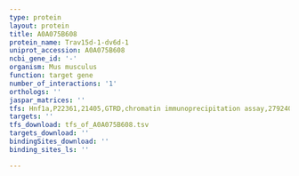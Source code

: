```yaml
---
type: protein
layout: protein
title: A0A075B608
protein_name: Trav15d-1-dv6d-1
uniprot_accession: A0A075B608
ncbi_gene_id: '-'
organism: Mus musculus
function: target gene
number_of_interactions: '1'
orthologs: ''
jaspar_matrices: ''
tfs: Hnf1a,P22361,21405,GTRD,chromatin immunoprecipitation assay,27924024%5Buid%5D,No
targets: ''
tfs_download: tfs_of_A0A075B608.tsv
targets_download: ''
bindingSites_download: ''
binding_sites_ls: ''

---
```

